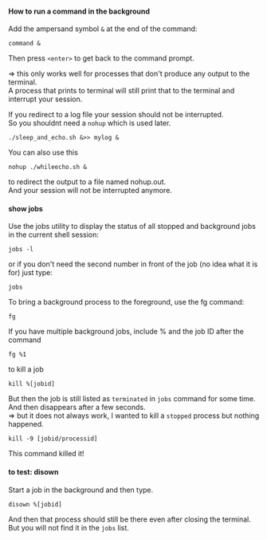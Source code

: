 #### How to run a command in the background

Add the ampersand symbol `&` at the end of the command:
```
command &
```
Then press `<enter>` to get back to the command prompt.

=> this only works well for processes that don't produce any output to the terminal.\
A process that prints to terminal will still print that to the terminal and interrupt your session.


If you redirect to a log file your session should not be interrupted.\
So you shouldnt need a `nohup` which is used later.
```
./sleep_and_echo.sh &>> mylog &
```

You can also use this
```
nohup ./whileecho.sh &
```
to redirect the output to a file named nohup.out.\
And your session will not be interrupted anymore.

#### show jobs

Use the jobs utility to display the status of all stopped and background jobs in the current shell session:
```
jobs -l
```
or if you don't need the second number in front of the job (no idea what it is for) just type:
```
jobs
```

To bring a background process to the foreground, use the fg command:
```
fg
```
If you have multiple background jobs, include % and the job ID after the command
```
fg %1
```

to kill a job
```
kill %[jobid]
```
But then the job is still listed as `terminated` in `jobs` command for some time.\
And then disappears after a few seconds.\
=> but it does not always work, I wanted to kill a `stopped` process but nothing happened.
```
kill -9 [jobid/processid]
```
This command killed it!

#### to test: disown

Start a job in the background and then type.

```
disown %[jobid]
```
And then that process should still be there even after closing the terminal.\
But you will not find it in the `jobs` list.
